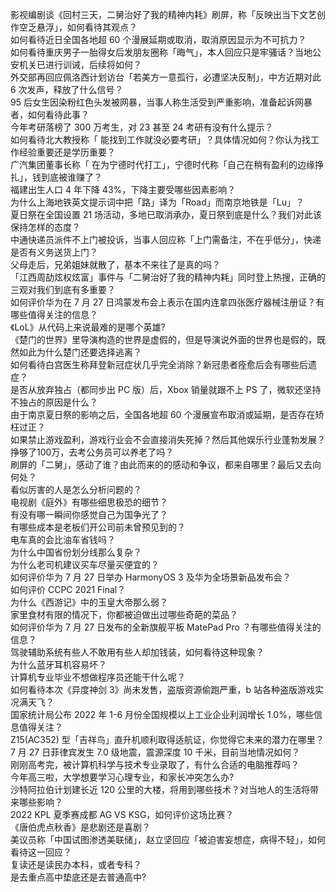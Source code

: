 影视编剧谈《回村三天，二舅治好了我的精神内耗》刷屏，称「反映出当下文艺创作空乏悬浮」，如何看待其观点？  
如何看待近日全国各地超 60 个漫展延期或取消，取消原因显示为不可抗力？  
如何看待重庆男子一胎得女后发朋友圈称「晦气」，本人回应只是牢骚话？当地公安机关已进行训诫，后续将如何？  
外交部再回应佩洛西计划访台「若美方一意孤行，必遭坚决反制」，中方近期对此 6 次发声，释放了什么信号？  
95 后女生因染粉红色头发被网暴，当事人称生活受到严重影响，准备起诉网暴者，如何看待此事？  
今年考研落榜了 300 万考生，对 23 甚至 24 考研有没有什么提示？  
如何看待北大教授称「 能找到工作就没必要考研」？具体情况如何？你认为找工作经验重要还是学历重要？  
广汽集团董事长称「 在为宁德时代打工」，宁德时代称「自己在稍有盈利的边缘挣扎」，钱到底被谁赚了？  
福建出生人口 4 年下降 43%，下降主要受哪些因素影响？  
为什么上海地铁英文提示词中把「路」译为「Road」而南京地铁是「Lu」？  
夏日祭在全国设置 21 场活动，多地已取消承办，夏日祭到底是什么？我们对此该保持怎样的态度？  
中通快递员派件不上门被投诉，当事人回应称「上门需备注，不在乎低分」，快递是否有义务送货上门？  
父母走后，兄弟姐妹就散了，基本不来往了是真的吗？  
「江西周劼炫权炫富」事件与「二舅治好了我的精神内耗」同时登上热搜，正确的三观对我们到底有多重要？  
如何评价华为在 7 月 27 日鸿蒙发布会上表示在国内连拿四张医疗器械注册证？有哪些值得关注的信息？  
《LoL》从代码上来说最难的是哪个英雄?  
《楚门的世界》里导演构造的世界是虚假的，但是导演说外面的世界也是假的，既然如此为什么楚门还要选择逃离？  
如何看待白宫医生称拜登新冠症状几乎完全消除？新冠患者痊愈后会有哪些后遗症？  
是否从放弃独占（都同步出 PC 版）后，Xbox 销量就跟不上 PS 了，微软还坚持不独占的原因是什么？  
由于南京夏日祭的影响之后，全国各地超 60 个漫展宣布取消或延期，是否存在矫枉过正？  
如果禁止游戏盈利，游戏行业会不会直接消失死掉？然后其他娱乐行业蓬勃发展？  
挣够了100万，去考公务员可以养老了吗？  
刷屏的「二舅」，感动了谁？由此而来的的感动和争议，都来自哪里？最后又去向何处？  
看似厉害的人是怎么分析问题的？  
电视剧《庭外》有哪些细思极恐的细节？  
有没有哪一瞬间你感觉自己为国争光了？  
有哪些成本是老板们开公司前未曾预见到的？  
电车真的会比油车省钱吗？  
为什么中国省份划分线那么复杂？  
为什么老司机建议买车尽量买便宜的？  
如何评价华为 7 月 27 日举办 HarmonyOS 3 及华为全场景新品发布会？  
如何评价 CCPC 2021 Final？  
为什么《西游记》中的玉皇大帝那么弱？  
家里食材有限的情况下，你都被迫做出过哪些奇葩的菜品？  
如何评价华为 7 月 27 日发布的全新旗舰平板 MatePad Pro ？有哪些值得关注的信息？  
驾驶辅助系统有些人不敢用有些人却加钱装，如何看待这种现象？  
为什么蓝牙耳机容易坏？  
计算机专业毕业不想做程序员还能干什么呢？  
如何看待本次《异度神剑 3》尚未发售，盗版资源偷跑严重，b 站各种盗版游戏实况满天飞？  
国家统计局公布 2022 年 1-6 月份全国规模以上工业企业利润增长 1.0%，哪些信息值得关注？  
Z15(AC352) 型「吉祥鸟」直升机顺利取得适航证，你觉得它未来的潜力在哪里？  
7 月 27 日菲律宾发生 7.0 级地震，震源深度 10 千米，目前当地情况如何？  
刚刚高考完，被计算机科学与技术专业录取了，有什么合适的电脑推荐吗？  
今年高三啦，大学想要学习心理专业，和家长冲突怎么办?  
沙特阿拉伯计划建长近 120 公里的大楼，将用到哪些技术？对当地人的生活将带来哪些影响？  
2022 KPL 夏季赛成都 AG VS KSG，如何评价这场比赛？  
《唐伯虎点秋香》是悲剧还是喜剧？  
美议员称「中国试图渗透美联储」，赵立坚回应「被迫害妄想症，病得不轻」，如何看待这一回应？  
复读还是读民办本科，或者专科？  
是去重点高中垫底还是去普通高中?  
